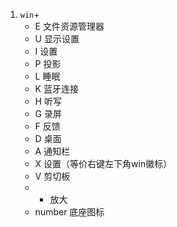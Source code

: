 1. `win`+
    - E 文件资源管理器
    - U 显示设置
    - I 设置
    - P 投影
    - L 睡眠
    - K 蓝牙连接
    - H 听写
    - G 录屏
    - F 反馈
    - D 桌面
    - A 通知栏
    - X 设置（等价右键左下角win徽标）
    - V 剪切板
    - + 放大
    - number 底座图标